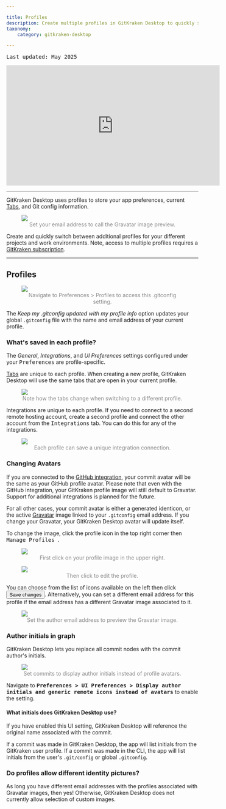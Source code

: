 ```yaml
---

title: Profiles
description: Create multiple profiles in GitKraken Desktop to quickly switch between repository preferences. Manage different gitconfig settings, repositories, and more!
taxonomy:
    category: gitkraken-desktop

---
```


<kbd>Last updated: May 2025</kbd>

<div class='embed-container embed-container--16-9'>
    <iframe width="560" height="315" src="https://www.youtube.com/embed/ZgYjeaJDbX8?ecver=1" frameborder="0" allowfullscreen></iframe>
</div>

***

GitKraken Desktop uses profiles to store your app preferences, current [Tabs](/start-here/interface/#tabs), and Git config information.

<figure class='figure center'>
    <img src="/wp-content/uploads/profiles@2x.png" class="help-center-img img-bordered">
    <figcaption style="text-align: center; color: #888;">Set your email address to call the Gravatar image preview.</figcaption>
</figure>

<div class='callout callout--success'>
    <p>Create and quickly switch between additional profiles for your different projects and work environments. Note, access to multiple profiles requires a <a href="https://www.gitkraken.com/pricing" target="_blank">GitKraken subscription</a>.</p>
</div>

***
## Profiles

<figure class='figure center'>
    <img src="/wp-content/uploads/profiles-preferences@2x.png" class="help-center-img img-bordered">
    <figcaption style="text-align: center; color: #888;">Navigate to Preferences > Profiles to access this .gitconfig setting.</figcaption>
</figure>

The _Keep my .gitconfig updated with my profile info_ option updates your global `.gitconfig` file with the name and email address of your current profile.


### What's saved in each profile?

The _General_, _Integrations_, and _UI Preferences_ settings configured under your <kbd>Preferences</kbd> are profile-specific.  

[Tabs](/start-here/interface/#tabs) are unique to each profile. When creating a new profile, GitKraken Desktop will use the same tabs that are open in your current profile.

<figure class='figure center'>
    <img src='/wp-content/uploads/profile-tabs-2025.gif' class="help-center-img img-bordered">
    <figcaption style="text-align: center; color: #888;">Note how the tabs change when switching to a different profile.</figcaption>
</figure>

Integrations are unique to each profile. If you need to connect to a second remote hosting account, create a second profile and connect the other account from the <kbd>Integrations</kbd> tab. You can do this for any of the integrations.

<figure class='figure center'>
    <img src="/wp-content/uploads/profile-example-2025.png" class="help-center-img img-bordered">
    <figcaption style="text-align: center; color: #888;">Each profile can save a unique integration connection.</figcaption>
</figure>

### Changing Avatars
If you are connected to the [GitHub integration](/gitkraken-desktop/github-gitkraken-desktop/), your commit avatar will be the same as your GitHub profile avatar. Please note that even with the GitHub integration, your GitKraken profile image will still default to Gravatar. Support for additional integrations is planned for the future.

For all other cases, your commit avatar is either a generated identicon, or the active [Gravatar](https://gravatar.com) image linked to your <code>.gitconfig</code> email address. If you change your Gravatar, your GitKraken Desktop avatar will update itself.

To change the image, click the profile icon in the top right corner then <kbd>Manage Profiles <i class='fa fa-caret-right'></i> <i class="fa fa-ellipsis-v" aria-hidden="true"></i></kbd>.

<figure class='figure center'>
    <img src="/wp-content/uploads/edit-profile-1-2025.png" class="help-center-img img-bordered">
    <figcaption style="text-align: center; color: #888;">First click on your profile image in the upper right.</figcaption>
</figure>

<figure class='figure center'>
    <img src="/wp-content/uploads/edit-profile-2-2025.png" class="help-center-img img-bordered">
    <figcaption style="text-align: center; color: #888;">Then click to edit the profile.</figcaption>
</figure>



You can choose from the list of icons available on the left then click <button class='button button--success button--ui button--nolink'>Save changes</span></button>. Alternatively, you can set a different email address for this profile if the email address has a different Gravatar image associated to it.

<figure class='figure center'>
    <img src="/wp-content/uploads/gravatar-2025.png" class="help-center-img img-bordered">
    <figcaption style="text-align: center; color: #888;">Set the author email address to preview the Gravatar image.</figcaption>
</figure>

### Author initials in graph

GitKraken Desktop lets you replace all commit nodes with the commit author's initials. 

<figure class='figure center'>
    <img src="/wp-content/uploads/author-initials-2025.png" class="help-center-img img-bordered">
    <figcaption style="text-align: center; color: #888;">Set commits to display author initials instead of profile avatars.</figcaption>
</figure>

Navigate to <kbd><strong>Preferences > UI Preferences > Display author initials and generic remote icons instead of avatars</strong></kbd> to enable the setting.

#### What initials does GitKraken Desktop use?

If you have enabled this UI setting, GitKraken Desktop will reference the original name associated with the commit.

If a commit was made in GitKraken Desktop, the app will list initials from the GitKraken user profile. If a commit was made in the CLI, the app will list initials from the user's `.git/config` or global `.gitconfig`.

### Do profiles allow different identity pictures?</p>

As long you have different email addresses with the profiles associated with Gravatar images, then yes! Otherwise, GitKraken Desktop does not currently allow selection of custom images.

